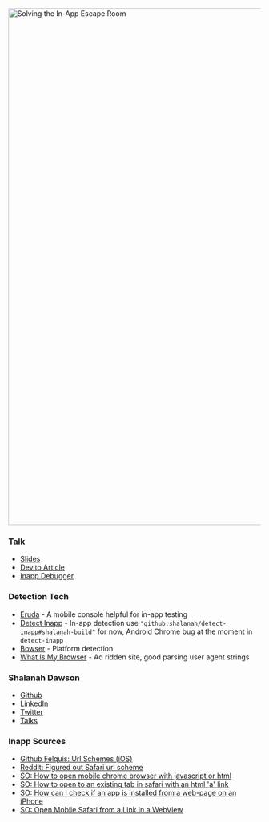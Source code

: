 <img width="1032" alt="Solving the In-App Escape Room" src="https://github.com/shalanah/talks/assets/14183660/1aaee877-369b-49d0-a210-40d9be1ffde4">

### Talk

- [Slides](https://docs.google.com/presentation/d/1yZehD-vV_EJGyE3WBSfoEVgGf39kY0iR4qkMODHE2eE/edit?usp=sharing)
- [Dev.to Article](https://dev.to/shalanahfaith/stuck-in-web-view-2jn4)
- [Inapp Debugger](https://github.com/shalanah/inapp-debugger)

### Detection Tech

- [Eruda](https://github.com/liriliri/eruda) - A mobile console helpful for in-app testing
- [Detect Inapp](https://github.com/f2etw/detect-inapp) - In-app detection use `"github:shalanah/detect-inapp#shalanah-build"` for now, Android Chrome bug at the moment in `detect-inapp`
- [Bowser](https://github.com/lancedikson/bowser) - Platform detection
- [What Is My Browser](https://explore.whatismybrowser.com/useragents/parse/) - Ad ridden site, good parsing user agent strings

### Shalanah Dawson

- <a target="_blank" href="https://github.com/shalanah">Github</a>
- <a target="_blank" href="https://linkedin.com/in/shalanah">LinkedIn</a>
- <a target="_blank" href="https://twitter.com/shalanahfaith">Twitter</a>
- <a href="https://github.com/shalanah/talks">Talks</a>

### Inapp Sources

- [Github Felquis: Url Schemes (iOS)](https://gist.github.com/felquis/a08ee196747f71689dcb)
- [Reddit: Figured out Safari url scheme](https://www.reddit.com/r/iOSProgramming/comments/tpuowz/figured_out_safari_url_scheme/)
- [SO: How to open mobile chrome browser with javascript or html](https://stackoverflow.com/questions/39602334/how-to-open-mobile-chrome-browser-with-javascript-or-html/70066226#70066226)
- [SO: How to open to an existing tab in safari with an html 'a' link](https://stackoverflow.com/questions/56508457/how-to-open-to-an-existing-tab-in-safari-with-an-html-a-link/58562894#58562894)
- [SO: How can I check if an app is installed from a web-page on an iPhone](https://stackoverflow.com/a/13196998/2824643)
- [SO: Open Mobile Safari from a Link in a WebView](https://stackoverflow.com/questions/10390479/open-mobile-safari-from-a-link-in-a-webview)
